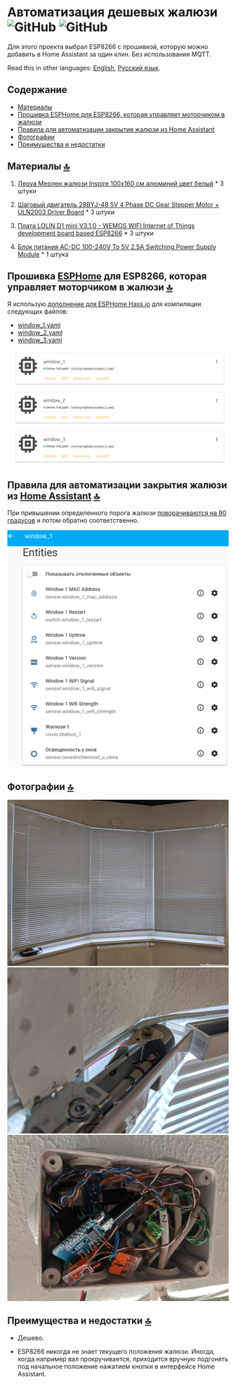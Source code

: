 # Автоматизация дешевых жалюзи ![GitHub](https://img.shields.io/github/license/empenoso/diy-cheap-automated-blinds) ![GitHub](https://img.shields.io/badge/labor%20hours-1%20day-orange)

Для этого проекта выбрал ESP8266 с прошивкой, которую можно добавить в Home Assistant за один клин. Без использования MQTT.

Read this in other languages: [English](README.md), [Русский язык](README.ru.md).

## Содержание
- [Материалы](https://github.com/empenoso/diy-cheap-automated-blinds/blob/master/README.ru.md#%D0%BC%D0%B0%D1%82%D0%B5%D1%80%D0%B8%D0%B0%D0%BB%D1%8B-top)
- [Прошивка ESPHome для ESP8266, которая управляет моторчиком в жалюзи](https://github.com/empenoso/diy-cheap-automated-blinds/blob/master/README.ru.md#%D0%BF%D1%80%D0%BE%D1%88%D0%B8%D0%B2%D0%BA%D0%B0-esphome-%D0%B4%D0%BB%D1%8F-esp8266-%D0%BA%D0%BE%D1%82%D0%BE%D1%80%D0%B0%D1%8F-%D1%83%D0%BF%D1%80%D0%B0%D0%B2%D0%BB%D1%8F%D0%B5%D1%82-%D0%BC%D0%BE%D1%82%D0%BE%D1%80%D1%87%D0%B8%D0%BA%D0%BE%D0%BC-%D0%B2-%D0%B6%D0%B0%D0%BB%D1%8E%D0%B7%D0%B8-top)
- [Правила для автоматизации закрытия жалюзи из Home Assistant](https://github.com/empenoso/diy-cheap-automated-blinds/blob/master/README.ru.md#%D0%BF%D1%80%D0%B0%D0%B2%D0%B8%D0%BB%D0%B0-%D0%B4%D0%BB%D1%8F-%D0%B0%D0%B2%D1%82%D0%BE%D0%BC%D0%B0%D1%82%D0%B8%D0%B7%D0%B0%D1%86%D0%B8%D0%B8-%D0%B7%D0%B0%D0%BA%D1%80%D1%8B%D1%82%D0%B8%D1%8F-%D0%B6%D0%B0%D0%BB%D1%8E%D0%B7%D0%B8-%D0%B8%D0%B7-home-assistant-top)
- [Фотографии](https://github.com/empenoso/diy-cheap-automated-blinds/blob/master/README.ru.md#%D1%84%D0%BE%D1%82%D0%BE%D0%B3%D1%80%D0%B0%D1%84%D0%B8%D0%B8-top)
- [Преимущества и недостатки](https://github.com/empenoso/diy-cheap-automated-blinds/blob/master/README.ru.md#%D0%BF%D1%80%D0%B5%D0%B8%D0%BC%D1%83%D1%89%D0%B5%D1%81%D1%82%D0%B2%D0%B0-%D0%B8-%D0%BD%D0%B5%D0%B4%D0%BE%D1%81%D1%82%D0%B0%D1%82%D0%BA%D0%B8-top)

## Материалы [:top:](https://github.com/empenoso/diy-cheap-automated-blinds#diy-motorize--automate-blinds--)
1. [Леруа Мерлен жалюзи Inspire 100х160 см алюминий цвет белый](https://perm.leroymerlin.ru/product/zhalyuzi-inspire-100h160-sm-alyuminiy-cvet-belyy-16262144/) * 3 штуки

2. [Шаговый двигатель 28BYJ-48 5V 4 Phase DC Gear Stepper Motor + ULN2003 Driver Board](https://www.aliexpress.com/item/32896006818.html) * 3 штуки

3. [Плата LOLIN D1 mini V3.1.0 - WEMOS WIFI Internet of Things development board based ESP8266](https://www.aliexpress.com/item/32529101036.html) * 3 штуки

4. [Блок питания AC-DC 100-240V To 5V 2.5A Switching Power Supply Module](https://www.aliexpress.com/item/32898716031.html) * 1 штука

## Прошивка [ESPHome](https://esphome.io/components/stepper/index.html) для ESP8266, которая управляет моторчиком в жалюзи [:top:](https://github.com/empenoso/diy-cheap-automated-blinds#diy-motorize--automate-blinds--)
 
Я использую [дополнение для ESPHome Hass.io](https://github.com/esphome/hassio) для компиляции следующих файлов:
- [window_1.yaml](window_1.yaml)
- [window_2.yaml](window_2.yaml)
- [window_3.yaml](window_3.yaml)

![Home Assistant\ESPHome](ESPHome.png)

## Правила для автоматизации закрытия жалюзи из [Home Assistant](https://www.home-assistant.io/docs/automation/) [:top:](https://github.com/empenoso/diy-cheap-automated-blinds#diy-motorize--automate-blinds--)

При привышении определенного порога жалюзи [поворачиваются на 90 градусов](automations.yaml) и потом обратно соответственно.

![Home Assistant\Integrations](Home%20Assistant_integrations.png)

## Фотографии [:top:](https://github.com/empenoso/diy-cheap-automated-blinds#diy-motorize--automate-blinds--)
![Photos](/IMG_20191026_101014.jpg)
![Photos](/IMG_20191026_101100.jpg)
![Photos](/IMG_20191026_103251.jpg)

## Преимущества и недостатки [:top:](https://github.com/empenoso/diy-cheap-automated-blinds#diy-motorize--automate-blinds--)
+ Дешево.
- ESP8266 никогда не знает текущего положения жалюзи. Иногда, когда например вал прокручивается, приходится вручную подгонять под начальное положение нажатием кнопки в интерфейсе Home Assistant.
